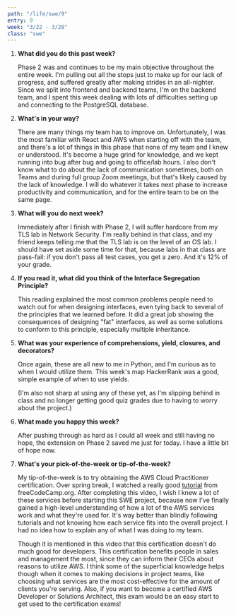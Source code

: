 ```yaml
---
path: "/life/swe/9"
entry: 9
week: "3/22 - 3/28"
class: "swe"
---
```


1. **What did you do this past week?**

    Phase 2 was and continues to be my main objective throughout the entire week. I'm pulling out all the stops just to make up for our lack of progress, and suffered greatly after making strides in an all-nighter. Since we split into frontend and backend teams, I'm on the backend team, and I spent this week dealing with lots of difficulties setting up and connecting to the PostgreSQL database.

1. **What's in your way?**

    There are many things my team has to improve on. Unfortunately, I was the most familiar with React and AWS when starting off with the team, and there's a lot of things in this phase that none of my team and I knew or understood. It's become a huge grind for knowledge, and we kept running into bug after bug and going to office/lab hours. I also don't know what to do about the lack of communication sometimes, both on Teams and during full group Zoom meetings, but that's likely caused by the lack of knowledge. I will do whatever it takes next phase to increase productivity and communication, and for the entire team to be on the same page.

1. **What will you do next week?**

    Immediately after I finish with Phase 2, I will suffer hardcore from my TLS lab in Network Security. I'm really behind in that class, and my friend keeps telling me that the TLS lab is on the level of an OS lab. I should have set aside some time for that, because labs in that class are pass-fail: if you don't pass all test cases, you get a zero. And it's 12% of your grade.

1. **If you read it, what did you think of the Interface Segregation Principle?**

    This reading explained the most common problems people need to watch out for when designing interfaces, even tying back to several of the principles that we learned before. It did a great job showing the consequences of designing "fat" interfaces, as well as some solutions to conform to this principle, especially multiple inheritance.

1. **What was your experience of comprehensions, yield, closures, and decorators?**

    Once again, these are all new to me in Python, and I'm curious as to when I would utilize them. This week's map HackerRank was a good, simple example of when to use yields.
    
    (I'm also not sharp at using any of these yet, as I'm slipping behind in class and no longer getting good quiz grades due to having to worry about the project.)

1. **What made you happy this week?**

    After pushing through as hard as I could all week and still having no hope, the extension on Phase 2 saved me just for today. I have a little bit of hope now.

1. **What's your pick-of-the-week or tip-of-the-week?**

    My tip-of-the-week is to try obtaining the AWS Cloud Practitioner certification. Over spring break, I watched a really good [tutorial](https://www.youtube.com/watch?v=3hLmDS179YE) from freeCodeCamp.org. After completing this video, I wish I knew a lot of these services before starting this SWE project, because now I've finally gained a high-level understanding of how a lot of the AWS services work and what they're used for. It's way better than blindly following tutorials and not knowing how each service fits into the overall project. I had no idea how to explain any of what I was doing to my team.

    Though it is mentioned in this video that this certification doesn't do much good for developers. This certification benefits people in sales and management the most, since they can inform their CEOs about reasons to utilize AWS. I think some of the superficial knowledge helps though when it comes to making decisions in project teams, like choosing what services are the most cost-effective for the amount of clients you're serving. Also, if you want to become a certified AWS Developer or Solutions Architect, this exam would be an easy start to get used to the certification exams!
